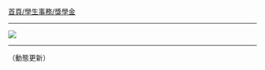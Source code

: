 [首頁/學生事務/獎學金](http://www.inm.ntu.edu.tw/stu/events.php?Sn=2)

---

![](http://i.imgur.com/4arJ1sZ.png)

---

（動態更新）